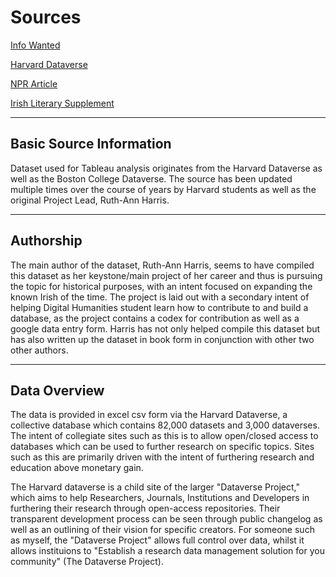 # Sources

[Info Wanted](https://infowanted.bc.edu/)

[Harvard Dataverse](https://dataverse.harvard.edu/dataset.xhtml?persistentId=doi:10.7910/DVN/UNJU3N)

[NPR Article](https://www.npr.org/templates/story/story.php?storyId=4539742)

[Irish Literary Supplement](http://eds.b.ebscohost.com.ezproxy.lib.usf.edu/eds/pdfviewer/pdfviewer?vid=3&sid=45e52af6-29f4-4174-aaf7-fa4744762d69%40pdc-v-sessmgr05)

---

## Basic Source Information

Dataset used for Tableau analysis originates from the Harvard Dataverse as well as the Boston College Dataverse. The source has been updated multiple times over the course of years by Harvard students as well as the original Project Lead, Ruth-Ann Harris. 

---

## Authorship

The main author of the dataset, Ruth-Ann Harris, seems to have compiled this dataset as her keystone/main project of her career and thus is pursuing the topic for historical purposes, with an intent focused on expanding the known Irish of the time. The project is laid out with a secondary intent of helping Digital Humanities student learn how to contribute to and build a database, as the project contains a codex for contribution as well as a google data entry form. Harris has not only helped compile this dataset but has also written up the dataset in book form in conjunction with other two other authors. 

---

## Data Overview

The data is provided in excel csv form via the Harvard Dataverse, a collective database which contains 82,000 datasets and 3,000 dataverses. The intent of collegiate sites such as this is to allow open/closed access to databases which can be used to further research on specific topics. Sites such as this are primarily driven with the intent of furthering research and education above monetary gain. 

The Harvard dataverse is a child site of the larger "Dataverse Project," which aims to help Researchers, Journals, Institutions and Developers in furthering their research through open-access repositories. Their transparent development process can be seen through public changelog as well as an outlining of their vision for specific creators. For someone such as myself, the "Dataverse Project" allows full control over data, whilst it allows instituions to "Establish a research data management solution for you community" (The Dataverse Project). 
